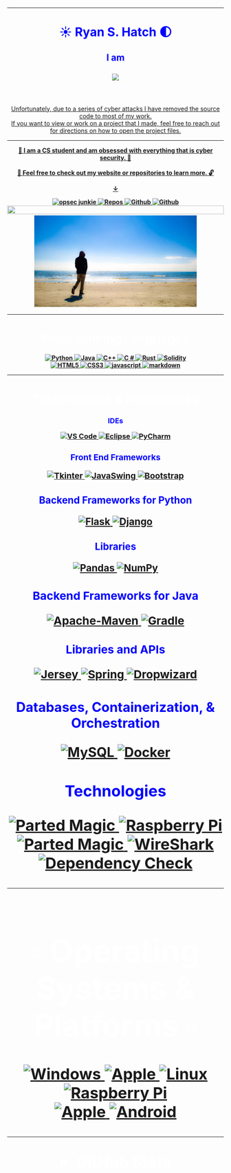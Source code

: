 <!--
****************************************************************************************
Title: README.md                 *******************************************************
Developed by: Ryan Hatch         *******************************************************
Last Updated: March 18 2024      *******************************************************
Version: 3.0                     *******************************************************
****************************************************************************************
-->
<!DOCTYPE html>
<html lang="en">
  <head>
    <meta charset="UTF-8">
    <meta name="viewport" content="width=device-width, initial-scale=1.0">
  </head>
  <body>
    <hr>
    <h1 align="center" style="color: blue;">☀️ Ryan S. Hatch 🌓</h1>
    <h2 align="center" style="color: blue;">I am <p align="center">
        <a href="https://ryanshatch.com">
          <img src="https://readme-typing-svg.demolab.com/?lines=a%20programmer.;a%20data%20analyst.;addicted%20to%20machine learning.;obsessed%20with%20cryptography.;obsessed%20with%20data%20and%20security.;a%20passionate%20blue%20teamer.;a%20versatile%20specialist.%20&font=Fira%20Code&center=true&width=360&height=42&color=89CFF0&vCenter=true&size=18&pause=33">
    </h2>
    <!-- </p><p align="center"> -->
    <br>
    <p align="center">Unfortunately, due to a series of cyber attacks I have removed the source code to most of my work. <br>If you want to view or work on a project that I made, feel free to reach out for directions on how to open the project files. </p>
    <hr>
    <p align="center">
      <!--       <br> -->
      <b>📘 I am a CS student and am obsessed with everything that is cyber security. 📘 <br>
        <br>🔐 Feel free to check out my website or repositories to learn more. 🔓
    </p>
    <div align="center">
      <p>&darr;</p>
      <div>
        <!--     <a href="https://ryanshatch.com/resume"><img src="https://img.shields.io/badge/Resume:_-ryanshatch.me-blue?style=flat-square&logo=Raspberry%20Pi" alt="opsec junkie"></a> -->
        <a href="https://ryanshatch.com">
          <img src="https://img.shields.io/badge/Portfolio:_-ryanshatch.com-blue?style=flat-square&logo=Raspberry%20Pi" alt="opsec junkie">
        </a>
        <a href="https://github.com/ryanshatch/ryanshatch/blob/main/list.md">
          <img src="http://img.shields.io/badge/Projects:_-Organized List-blue?style=flat-square&logo=xbox" alt="Repos">
        </a>
        <a href="https://ryanshatch.com/Flappy-Bird">
          <img src="http://img.shields.io/badge/Sandbox:_-Flappy%20Bird-blue?style=flat-square&logo=Playstation" alt="Github">
        </a>
        <a href=mailto:ryan@rshatch.com>
          <img src="http://img.shields.io/badge/Email:_-Reach%20Out-blue?style=flat-square&logo=Messenger" alt="Github">
        </a>
        <a href="https://ryanshatch.com"></a>
        <img src="https://user-images.githubusercontent.com/73097560/115834477-dbab4500-a447-11eb-908a-139a6edaec5c.gif" style="width: 100%; height: 50%; animation: spin 300s linear infinite;">
        <!--         <style>
          @keyframes spin {
            0% {
              transform: rotate(0deg);
            }
            100% {
              transform: rotate(360deg);
            }
          }
        </style> -->
        <!-- https://user-images.githubusercontent.com/73097560/115834477-dbab4500-a447-11eb-908a-139a6edaec5c.gif -->
        <!--        <h1></h1> -->
        <br>
      </div>
    </div>
    <picture>
      <div style="text-align">
        <div align="center">
          <source media="(prefers-color-scheme: dark)" srcset="https://github.com/ryanshatch/ryanshatch.github.io/blob/main/hhi.jpg">
          <img alt=" " src="https://github.com/ryanshatch/ryanshatch/blob/main/images/hhi.jpg" style="width: 75%; height: 50%;">
        </div>
      </div>
    </picture>
    <hr>
    <!-- <h1></h1> -->
    <h1 align="center" style="color: white;">▫️ Programming Languages ▫️ </h1>
    <p align="center">
      <!--   <h4 align="center">Programming:</h4><p align="center"> -->
      <!-- Back end Languages -->
      <a href="https://github.com/ryanshatch">
        <img src="https://img.shields.io/badge/python-black?style=for-the-badge&logo=python&logoColor=blue" alt="Python">
      </a>
      <a href="https://github.com/ryanshatch">
        <img src="https://img.shields.io/badge/java-black?style=for-the-badge&logo=openjdk&logoColor=blue" alt="Java">
      </a>
      <a href="https://github.com/ryanshatch">
        <img src="https://img.shields.io/badge/c++-black?style=for-the-badge&logo=cplusplus&logoColor=blue" alt="C++">
      </a>
      <a href="https://github.com/ryanshatch">
        <a href="https://github.com/ryanshatch">
          <img src="https://img.shields.io/badge/c%23-%23000000.svg?style=for-the-badge&logo=cplusplus&logoColor=blue" alt="C #">
        </a>
        <a href="https://github.com/imaclone-sol">
          <img src="https://img.shields.io/badge/Rust-black?style=for-the-badge&logo=rust&logoColor=blue" alt="Rust">
        </a>
        <a href="https://github.com/ryanshatch">
          <img src="https://img.shields.io/badge/Solidity-black?style=for-the-badge&logo=solidity&logoColor=blue" alt="Solidity">
        </a>
        <!--       </a> -->
        <br>
        <!--     <h4 align="center">Web Development:</h4><p align="center"> -->
        <!-- Front End Languages -->
        <a href="https://github.com/ryanshatch">
          <img src="https://img.shields.io/badge/html-black?style=for-the-badge&logo=html5&logoColor=white" alt="HTML5">
        </a>
        <a href="https://github.com/ryanshatch">
          <img src="https://img.shields.io/badge/css-black?style=for-the-badge&logo=css3&logoColor=white" alt="CSS3">
        </a>
        <a href="https://github.com/ryanshatch">
          <img src="https://img.shields.io/badge/javascript-black?style=for-the-badge&logo=javascript&logoColor=white" alt="javascript">
        </a>
        <a href="https://github.com/ryanshatch">
          <img src="https://img.shields.io/badge/markdown-%23000000.svg?style=for-the-badge&logo=markdown&logoColor=white" alt="markdown">
        </a>
        <!--   <a href="https://github.com/ryanshatch"><img src="https://img.shields.io/badge/html-black?style=for-the-badge&logo=html" alt="HTML"></a><a href="https://github.com/ryanshatch"><img src="https://img.shields.io/badge/css-black?style=for-the-badge&logo=css" alt="CSS"><a href="https://github.com/ryanshatch">   -->
        <!--   <a href="https://github.com/ryanshatch"><img src="https://img.shields.io/badge/sql-black?style=for-the-badge&logo=mysql" alt="SQL"> -->
      </a>
      <br>
      <hr>
      <!-- <br> -->
      <!-- <h1></h1> -->
    <h1 align="center" style="color: white;">▫️ Technologies & Frameworks ▫️ </h1>
    <p align="center">
    <h3 align="center" style="color: blue;">IDEs <h /3>
        <p align="center">
          <a href="https://github.com/ryanshatch">
            <img src="https://img.shields.io/badge/vscode-black?style=for-the-badge&logo=visual-studio-code&logoColor=blue" alt="VS Code">
          </a>
          </a>
          <a href="https://github.com/ryanshatch">
            <img src="https://img.shields.io/badge/eclipse-black?style=for-the-badge&logo=eclipse&logoColor=blue" alt="Eclipse">
          </a>
          <a href="https://github.com/ryanshatch">
            <img src="https://img.shields.io/badge/pycharm-black?style=for-the-badge&logo=pycharm&logoColor=blue" alt="PyCharm">
          </a>
          <h3 align="center" style="color: blue;">Front End Frameworks <h /3>
        <p align="center">
          <a href="https://github.com/ryanshatch">
            <img src="https://img.shields.io/badge/Tkinter-black?style=for-the-badge&logo=Python&logoColor=blue" alt="Tkinter">
          </a>
          <a href="https://github.com/ryanshatch">
            <img src="https://img.shields.io/badge/Swing-black?style=for-the-badge&logo=openjdk&logoColor=blue" alt="JavaSwing">
          </a>
          <a href="https://github.com/ryanshatch">
            <img src="https://img.shields.io/badge/Bootstrap-black?style=for-the-badge&logo=bootstrap&logoColor=blue" alt="Bootstrap">
          </a>
        <h3 align="center" style="color: blue;">Backend Frameworks for Python <h /3>
            <p align="center">
              <a href="https://github.com/ryanshatch">
                <img src="https://img.shields.io/badge/flask-black?style=for-the-badge&logo=flask&logoColor=blue" alt="Flask">
              </a>
              </a>
              <a href="https://github.com/ryanshatch">
                <img src="https://img.shields.io/badge/django-black?style=for-the-badge&logo=django&logoColor=blue" alt="Django">
              </a>
              </a>
        <h4 align="center" style="color: blue;">Libraries <h /4>
            <p align="center">
              <a href="https://github.com/ryanshatch">
                <img src="https://img.shields.io/badge/pandas-black?style=for-the-badge&logo=pandas&logoColor=white" alt="Pandas">
              </a>
              </a>
              <a href="https://github.com/ryanshatch">
                <img src="https://img.shields.io/badge/numpy-black?style=for-the-badge&logo=numpy&logoColor=white" alt="NumPy">
              </a>
              </a>
              <br>
        <h3 align="center" style="color: blue;">Backend Frameworks for Java <h /3>
            <p align="center">
              <a href="https://github.com/ryanshatch">
                <img src="https://img.shields.io/badge/maven-black?style=for-the-badge&logo=apache-maven&logoColor=blue" alt="Apache-Maven">
              </a>
              </a>
              <a href="https://github.com/ryanshatch">
                <img src="https://img.shields.io/badge/Gradle-black?style=for-the-badge&logo=gradle&logoColor=blue" alt="Gradle">
              </a>
              </a>
        <h4 align="center" style="color: blue;">Libraries and APIs <h /4>
            <p align="center">
              <a href="https://github.com/ryanshatch">
                <img src="https://img.shields.io/badge/JAX RS-black?style=for-the-badge&logo=apache&logoColor=white" alt="Jersey">
              </a>
              <a href="https://github.com/ryanshatch">
                <img src="https://img.shields.io/badge/spring-black?style=for-the-badge&logo=spring&logoColor=white" alt="Spring">
              </a>
              </a>
              <a href="https://github.com/ryanshatch">
                <img src="https://img.shields.io/badge/Dropwizard-black?style=for-the-badge&logo=openjdk&logoColor=white" alt="Dropwizard">
              </a>
                <h3 align="center" style="color: blue;">Databases, Containerization, & Orchestration <h /3>
                    <p align="center">
                      <a href="https://github.com/ryanshatch">
                        <img src="https://img.shields.io/badge/MySQL-black?style=for-the-badge&logo=mysql&logoColor=blue" alt="MySQL">
                        <a href="https://github.com/ryanshatch">
                          <img src="https://img.shields.io/badge/Docker-black?style=for-the-badge&logo=docker&logoColor=blue" alt="Docker">
                        </a>
                      </a>
                    <h3 align="center" style="color: blue;">Technologies <h /3>
                        <p align="center">
                          <a href="https://github.com/ryanshatch">
                            <img src="https://img.shields.io/badge/LLMs & AI-black?style=for-the-badge&logo=OpenAI&logoColor=blue" alt="Parted Magic">
                          </a>
                          <a href="https://github.com/ryanshatch">
                            <img src="https://img.shields.io/badge/raspberry pi-black?style=for-the-badge&logo=raspberry-pi&logoColor=blue" alt="Raspberry Pi">
                          </a>
                          <a href="https://github.com/ryanshatch">
                            <img src="https://img.shields.io/badge/Parted Magic-black?style=for-the-badge&logo=Tor Browser&logoColor=blue" alt="Parted Magic">
                          </a>
                          <a href="https://github.com/ryanshatch">
                            <img src="https://img.shields.io/badge/Wireshark-black?style=for-the-badge&logo=wireshark&logoColor=blue" alt="WireShark">
                          </a>
                          <a href="https://github.com/ryanshatch">
                            <img src="https://img.shields.io/badge/OWASP Dependency Check-black?style=for-the-badge&logo=owasp&logoColor=blue" alt="Dependency Check">
                          </a>
                          <!--           <a href="https://github.com/ryanshatch"><img src="https://img.shields.io/badge/parted-magic-black?style=for-the-badge&logo=partedmagic" alt="Parted Magic"></a></p> -->
                          <br>
                          <hr>
                          <!-- <h1></h1> -->
                        <h1 align="center" style="color: white;">▫️ Operating Systems & Platforms ▫️ </h1>
                        <p align="center">
                          <a href="https://github.com/ryanshatch">
                            <img src="https://img.shields.io/badge/Windows-black?style=for-the-badge&logo=Windows&logoColor=blue" alt="Windows">
                          </a>
                          <a href="https://github.com/ryanshatch">
                            <img src="https://img.shields.io/badge/Mac-black?style=for-the-badge&logo=Apple&logoColor=blue" alt="Apple">
                          </a>
                          <a href="https://github.com/ryanshatch">
                            <img src="https://img.shields.io/badge/linux-black?style=for-the-badge&logo=Linux&logoColor=blue" alt="Linux">
                            <a href="https://github.com/ryanshatch"></a>
                            <a href="https://github.com/ryanshatch">
                              <img src="https://img.shields.io/badge/raspbian-black?style=for-the-badge&logo=raspberry-pi&logoColor=blue" alt="Raspberry Pi">
                            </a>
                            <br>
                            <!--   <a href="https://github.com/ryanshatch"><img src="https://img.shields.io/badge/Ubuntu-black?style=for-the-badge&logo=Ubuntu" alt="Ubuntu"></a><a href="https://github.com/ryanshatch"><img src="https://img.shields.io/badge/Debian-black?style=for-the-badge&logo=Debian" alt="Debian"></a><a href="https://github.com/ryanshatch"><img src="https://img.shields.io/badge/Mint-black?style=for-the-badge&logo=Linux Mint" alt="Linux Mint"></a><a href="https://github.com/ryanshatch"><img src="https://img.shields.io/badge/Fedora-black?style=for-the-badge&logo=Fedora" alt="Fedora"></a><a href="https://github.com/ryanshatch"><img src="https://img.shields.io/badge/Redhat-black?style=for-the-badge&logo=Redhat" alt="Redhat"></a><br> -->
                            <!--   <a href="https://github.com/ryanshatch"><img src="https://img.shields.io/badge/Alpine-black?style=for-the-badge&logo=Alpine-Linux" alt="Alpine Linux"></a> -->
                            <a href="https://github.com/ryanshatch">
                              <img src="https://img.shields.io/badge/Apple-black?style=for-the-badge&logo=Apple&logoColor=white" alt="Apple">
                            </a>
                            <a href="https://github.com/ryanshatch">
                              <img src="https://img.shields.io/badge/Android-black?style=for-the-badge&logo=Android&logoColor=white" alt="Android">
                            </a>
                        </p>
                        <hr>
                        <!--                     <h1></h1> -->
                        <!--                     <br> -->
                        <details>
                          <!-- GitHub Stats -->
                          <summary align="center" style="color: white;">GitHub Stats</summary>
                          <h1></h1>
                          <!-- Profile Details and Commits -->
                          <p align="center">
                            <a href="https://github.com/ryanshatch">
                              <img src="https://github-readme-streak-stats.herokuapp.com/?user=ryanshatch&hide_border=true&card_width=338&theme=github_dark" alt="Streak Stats">
                            </a>
                            <!--     <a href="https://github.com/ryanshatch"><img src="https://github-readme-stats.vercel.app/api/top-langs/?username=ryanshatch&layout=compact&langs_count=13&theme=transparent" alt="Top Languages"></a></p> -->
                          <p align="center">
                            <a href="https://github.com/ryanshatch">
                              <img src="http://github-profile-summary-cards.vercel.app/api/cards/profile-details?username=ryanshatch&theme=github_dark" alt="Profile Details">
                            </a>
                          </p>
                          <!-- Current Streak and Stats -->
                          <p align="center">
                            <a href="https://github.com/ryanshatch">
                              <img src="http://github-profile-summary-cards.vercel.app/api/cards/productive-time?username=ryanshatch&hide_border=true&card_width=338&theme=github_dark&utcOffset=8" alt="Streak Stats">
                            </a>
                            <a href="https://github.com/ryanshatch">
                              <img src="http://github-profile-summary-cards.vercel.app/api/cards/stats?username=ryanshatch&theme=github_dark" alt="Stats">
                            </a>
                          </p>
                          <!-- Top Languages by Repo and Commit -->
                          <p align="center">
                            <a href="https://github.com/ryanshatch">
                              <img src="http://github-profile-summary-cards.vercel.app/api/cards/repos-per-language?username=ryanshatch&langs_count=13&theme=github_dark&exclude_repo=CSS" alt="By Repo">
                            </a>
                            <a href="https://github.com/ryanshatch">
                              <img src="http://github-profile-summary-cards.vercel.app/api/cards/most-commit-language?username=ryanshatch&langs_count=13&theme=github_dark&exclude=CSS" alt="By Commit">
                            </a>
                          </p>
                          <!-- Most Used Languages -->
                          <p align="center">
                            <a href="https://github.com/ryanshatch">
                              <img src="https://github-readme-stats.vercel.app/api/top-langs/?username=ryanshatch&layout=compact&langs_count=10&theme=transparent&exclude_repo=Inventory-Tracker" alt="Top Languages" style="width: 50%; height: 50%">
                            </a>
                            <!-- </p> -->
                            <hr>
                            <picture>
                              <div align="center">
                                <source media="(prefers-color-scheme: dark)" srcset="https://github.com/ryanshatch/Can-You-Even-Triforce/raw/main/1331599477182.jpg" style="width: 100%; height: auto">
                                <img alt=" " src="https://github.com/ryanshatch/Can-You-Even-Triforce/raw/main/1331599477182.jpg" style="width: 200%;">
                              </div>
                            </picture>
                          <h1></h1>
                          <p align="center">
                            <a href="https://github.com/ryanshatch">
                              <img src="https://komarev.com/ghpvc/?username=ryanshatch&color=blue&style=flat" alt="Profile Views">
                            </a>
                          </p>
